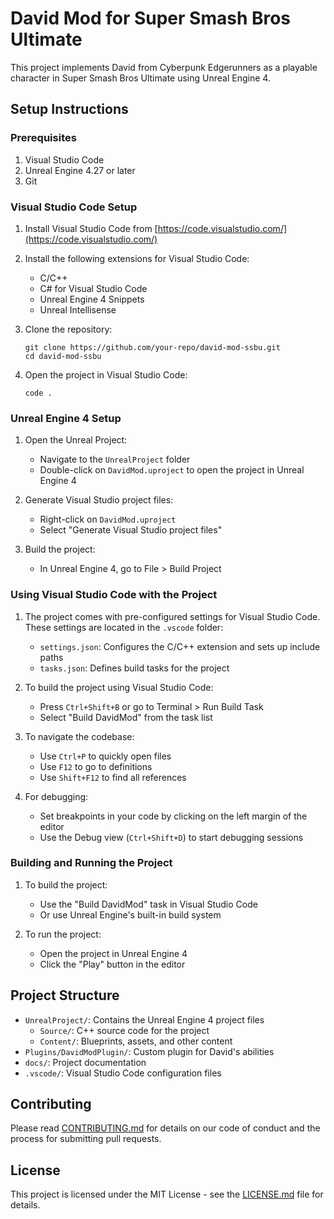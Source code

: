 # David Mod for Super Smash Bros Ultimate

This project implements David from Cyberpunk Edgerunners as a playable character in Super Smash Bros Ultimate using Unreal Engine 4.

## Setup Instructions

### Prerequisites

1. Visual Studio Code
2. Unreal Engine 4.27 or later
3. Git

### Visual Studio Code Setup

1. Install Visual Studio Code from [https://code.visualstudio.com/](https://code.visualstudio.com/)

2. Install the following extensions for Visual Studio Code:
   - C/C++
   - C# for Visual Studio Code
   - Unreal Engine 4 Snippets
   - Unreal Intellisense

3. Clone the repository:
   ```
   git clone https://github.com/your-repo/david-mod-ssbu.git
   cd david-mod-ssbu
   ```

4. Open the project in Visual Studio Code:
   ```
   code .
   ```

### Unreal Engine 4 Setup

1. Open the Unreal Project:
   - Navigate to the `UnrealProject` folder
   - Double-click on `DavidMod.uproject` to open the project in Unreal Engine 4

2. Generate Visual Studio project files:
   - Right-click on `DavidMod.uproject`
   - Select "Generate Visual Studio project files"

3. Build the project:
   - In Unreal Engine 4, go to File > Build Project

### Using Visual Studio Code with the Project

1. The project comes with pre-configured settings for Visual Studio Code. These settings are located in the `.vscode` folder:
   - `settings.json`: Configures the C/C++ extension and sets up include paths
   - `tasks.json`: Defines build tasks for the project

2. To build the project using Visual Studio Code:
   - Press `Ctrl+Shift+B` or go to Terminal > Run Build Task
   - Select "Build DavidMod" from the task list

3. To navigate the codebase:
   - Use `Ctrl+P` to quickly open files
   - Use `F12` to go to definitions
   - Use `Shift+F12` to find all references

4. For debugging:
   - Set breakpoints in your code by clicking on the left margin of the editor
   - Use the Debug view (`Ctrl+Shift+D`) to start debugging sessions

### Building and Running the Project

1. To build the project:
   - Use the "Build DavidMod" task in Visual Studio Code
   - Or use Unreal Engine's built-in build system

2. To run the project:
   - Open the project in Unreal Engine 4
   - Click the "Play" button in the editor

## Project Structure

- `UnrealProject/`: Contains the Unreal Engine 4 project files
  - `Source/`: C++ source code for the project
  - `Content/`: Blueprints, assets, and other content
- `Plugins/DavidModPlugin/`: Custom plugin for David's abilities
- `docs/`: Project documentation
- `.vscode/`: Visual Studio Code configuration files

## Contributing

Please read [CONTRIBUTING.md](CONTRIBUTING.md) for details on our code of conduct and the process for submitting pull requests.

## License

This project is licensed under the MIT License - see the [LICENSE.md](LICENSE.md) file for details.
